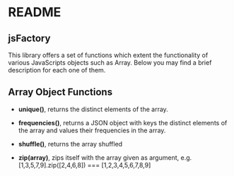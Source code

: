 # README

## jsFactory

This library offers a set of functions which extent the functionality of various JavaScripts objects such as Array. Below you may find a brief description for each one of them.

## Array Object Functions

  * **unique()**, returns the distinct elements of the array.

  * **frequencies()**, returns a JSON object with keys the distinct elements of the array and values their frequencies in     the array. 

  * **shuffle()**, returns the array shuffled

  * **zip(array)**, zips itself with the array given as argument, e.g. [1,3,5,7,9].zip([2,4,6,8]) === [1,2,3,4,5,6,7,8,9] 
